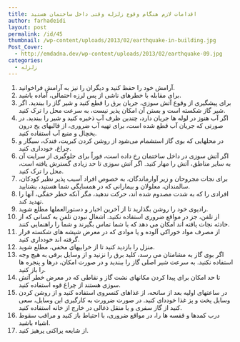 ```yaml
---
title: اقدامات لازم هنگام وقوع زلزله وقتی داخل ساختمان هستید
author: farhadeidi
layout: post
permalink: /id/45
thumbnail: /wp-content/uploads/2013/02/earthquake-in-building.jpg
Post_Cover:
  - http://emdadna.dev/wp-content/uploads/2013/02/earthquake-09.jpg
categories:
  - زلزله
---
```

  1. آرامش خود را حفظ کنید و دیگران را نیز به آرامش فراخوانید.
  2. برای مقابله با خطرهای ناشی از پس لرزه احتمالی، آماده باشید.
  3. برای پیشگیری از وقوع آتش سوزی، جریان برق را قطع کنید و شیر گاز را ببندید. اگر شیر گاز شکسته است و بستن آن امکان پذیر نیست، به سرعت محل را ترک کنید.
  4. اگر آب هنوز در لوله ها جریان دارد، چندین ظرف آب ذخیره کنید و شیر را ببندید. در صورتی که جریان آب قطع شده است، برای تهیه آب ضروری، از قالبهای یخ درون یخچال و منبع آب استفاده کنید.
  5. در محلهایی که بوی گاز استشمام می‌شود از روشن کردن کبریت، فندک، سیگار و چراغ، خودداری کنید.
  6. اگر آتش سوزی در داخل ساختمان رخ داده است، فوراً برای جلوگیری از سرایت آن به سایر مناطق، آتش را مهار کنید. اگر آتش سوزی تا حد زیادی گسترش یافته است، محل را ترک کنید.
  7. برای نجات مجروحان و زیر آوارماندگان، به خصوص افراد آسیب پذیر نظیر کودکان، سالمندان، معلولان و بیمارانی که در همسایگی شما هستید، بشتابید.
  8. افرادی را که به شدت مصدوم شده اند، حرکت ندهید، مگر آنکه خطر خفگی، آنها را تهدید کند.
  9. رادیوی خود را روشن بگذارید تا از آخرین اخبار و دستورالعملها مطلع شوید.
 10. از تلفن، جز در مواقع ضروری استفاده نکنید. اشغال نبودن تلفن به کسانی که از حادثه نجات یافته اند امکان می دهد که با شما تماس بگیرند و شما را راهنمایی کنند.
 11. از مصرف مواد خوراکی آلوده و یا موادی که در معرض شیشه های شکسته قرار گرفته اند خودداری کنید.
 12. منزل را بازدید کنید تا از خرابیهای مخفی، مطلع شوید.
 13. اگر بوی گاز به مشامتان می رسد، کلید برق را نزنید و از وسایل برقی به هیچ وجه استفاده نکنید. به سرعت شیر اصلی گاز را ببندید و در صورت امکان، درها و پنجره ها را باز کنید.
 14. تا حد امکان برای پیدا کردن مکانهای نشت گاز و نقاطی که در معرض خطر آتش سوزی هستند از چراغ قوه استفاده کنید.
 15. در ساعتهای اولیه بعد از سانحه، از غذاهای کنسروی استفاده کنید و از روشن کردن وسایل پخت و پز غذا خوددای کنید. در صورت ضرورت به کارگیری این وسایل، سعی کنید از گاز سفری و یا منقل ذغالی در خارج از خانه استفاده کنید.
 16. درب کمدها و قفسه ها را، در مواقع ضروری، با احتیاط باز کنید و مراقب سقوط اشیاء باشید.
 17. از شایعه پراکنی پرهیز کنید.